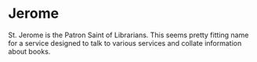 # Jerome

St. Jerome is the Patron Saint of Librarians. This seems pretty fitting name for a service designed to talk to various services and collate information about books.
